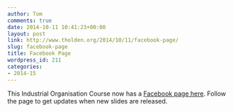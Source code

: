 ```yaml
---
author: Tom
comments: true
date: 2014-10-11 10:41:23+00:00
layout: post
link: http://www.tholden.org/2014/10/11/facebook-page/
slug: facebook-page
title: Facebook Page
wordpress_id: 211
categories:
- 2014-15
---
```


This Industrial Organisation Course now has a [Facebook page here](https://www.facebook.com/surreyIO). Follow the page to get updates when new slides are released.
